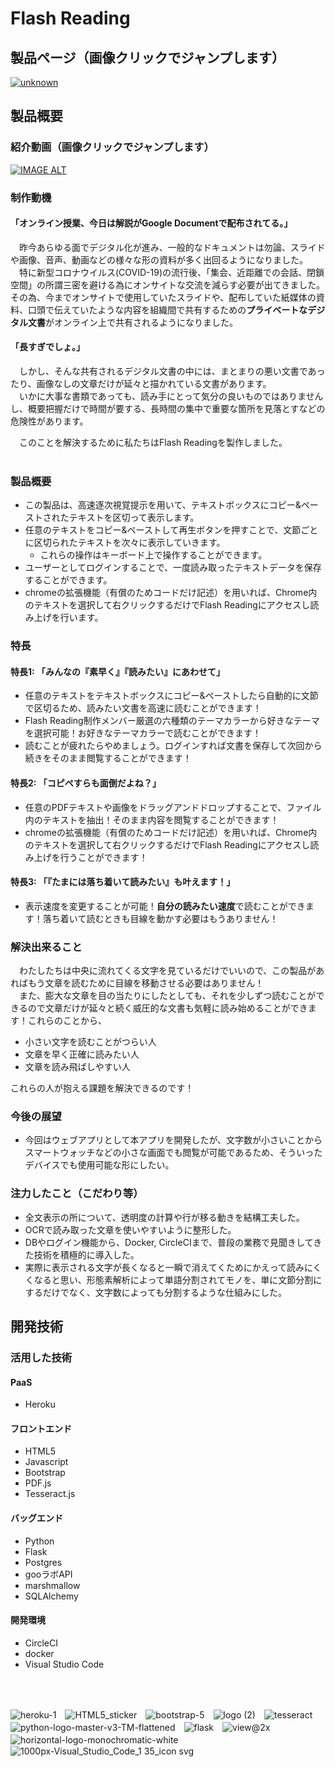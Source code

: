 # Flash Reading
## 製品ページ（画像クリックでジャンプします）
[![unknown](https://user-images.githubusercontent.com/61216147/97867819-e6ff9c80-1d51-11eb-8c5d-4e82e9e47f44.png)](https://flash-reading.herokuapp.com/)

## 製品概要
### 紹介動画（画像クリックでジャンプします）
[![IMAGE ALT](http://img.youtube.com/vi/XPKoUpRGA2c/0.jpg)](http://www.youtube.com/watch?v=XPKoUpRGA2c "紹介動画")

### 制作動機
#### 「オンライン授業、今日は解説がGoogle Documentで配布されてる。」<br>

　昨今あらゆる面でデジタル化が進み、一般的なドキュメントは勿論、スライドや画像、音声、動画などの様々な形の資料が多く出回るようになりました。<br>
　特に新型コロナウイルス(COVID-19)の流行後、「集会、近距離での会話、閉鎖空間」の所謂三密を避ける為にオンサイトな交流を減らす必要が出てきました。
その為、今までオンサイトで使用していたスライドや、配布していた紙媒体の資料、口頭で伝えていたような内容を組織間で共有するための**プライベートなデジタル文書**がオンライン上で共有されるようになりました。

#### 「長すぎでしょ。」

　しかし、そんな共有されるデジタル文書の中には、まとまりの悪い文書であったり、画像なしの文章だけが延々と描かれている文書があります。<br>
　いかに大事な書類であっても、読み手にとって気分の良いものではありませんし、概要把握だけで時間が要する、長時間の集中で重要な箇所を見落とすなどの危険性があります。<br>

　このことを解決するために私たちはFlash Readingを製作しました。<br><br>

### 製品概要
* この製品は、高速逐次視覚提示を用いて、テキストボックスにコピー&ペーストされたテキストを区切って表示します。
* 任意のテキストをコピー&ペーストして再生ボタンを押すことで、文節ごとに区切られたテキストを次々に表示していきます。
  * これらの操作はキーボード上で操作することができます。
* ユーザーとしてログインすることで、一度読み取ったテキストデータを保存することができます。
* chromeの拡張機能（有償のためコードだけ記述）を用いれば、Chrome内のテキストを選択して右クリックするだけでFlash Readingにアクセスし読み上げを行います。

### 特長
#### 特長1: 「みんなの『素早く』『読みたい』にあわせて」
* 任意のテキストをテキストボックスにコピー&ペーストしたら自動的に文節で区切るため、読みたい文書を高速に読むことができます！
* Flash Reading制作メンバー厳選の六種類のテーマカラーから好きなテーマを選択可能！お好きなテーマカラーで読むことができます！
* 読むことが疲れたらやめましょう。ログインすれば文書を保存して次回から続きをそのまま閲覧することができます！

#### 特長2: 「コピペすらも面倒だよね？」
* 任意のPDFテキストや画像をドラッグアンドドロップすることで、ファイル内のテキストを抽出！そのまま内容を閲覧することができます！
* chromeの拡張機能（有償のためコードだけ記述）を用いれば、Chrome内のテキストを選択して右クリックするだけでFlash Readingにアクセスし読み上げを行うことができます！
#### 特長3: 「『たまには落ち着いて読みたい』も叶えます！」
* 表示速度を変更することが可能！**自分の読みたい速度**で読むことができます！落ち着いて読むときも目線を動かす必要はもうありません！

### 解決出来ること
　わたしたちは中央に流れてくる文字を見ているだけでいいので、この製品があればもう文章を読むために目線を移動させる必要はありません！<br>
　また、膨大な文章を目の当たりにしたとしても、それを少しずつ読むことができるので文章だけが延々と続く威圧的な文書も気軽に読み始めることができます！これらのことから、
* 小さい文字を読むことがつらい人
* 文章を早く正確に読みたい人
* 文章を読み飛ばしやすい人

これらの人が抱える課題を解決できるのです！

### 今後の展望
* 今回はウェブアプリとして本アプリを開発したが、文字数が小さいことからスマートウォッチなどの小さな画面でも閲覧が可能であるため、そういったデバイスでも使用可能な形にしたい。

### 注力したこと（こだわり等）
* 全文表示の所について、透明度の計算や行が移る動きを結構工夫した。
* OCRで読み取った文章を使いやすいように整形した。
* DBやログイン機能から、Docker, CircleCIまで、普段の業務で見聞きしてきた技術を積極的に導入した。
* 実際に表示される文字が長くなると一瞬で消えてくためにかえって読みにくくなると思い、形態素解析によって単語分割されてモノを、単に文節分割にするだけでなく、文字数によっても分割するような仕組みにした。

## 開発技術
### 活用した技術
#### PaaS
* Heroku

#### フロントエンド
* HTML5
* Javascript
* Bootstrap
* PDF.js
* Tesseract.js

#### バッグエンド
* Python
* Flask
* Postgres
* gooラボAPI
* marshmallow
* SQLAlchemy

#### 開発環境
* CircleCI
* docker
* Visual Studio Code
  
<br/><br/>
  
![heroku-1](https://user-images.githubusercontent.com/61216147/98361141-56d19800-206e-11eb-8f25-d07c4b8e5a44.png)　![HTML5_sticker](https://user-images.githubusercontent.com/61216147/98361309-a31cd800-206e-11eb-9434-e019c24410fb.png)　![bootstrap-5](https://user-images.githubusercontent.com/61216147/98361380-c6e01e00-206e-11eb-8348-48618d8ecc22.png)　![logo (2)](https://user-images.githubusercontent.com/61216147/98361500-fc850700-206e-11eb-9097-e02718f889d1.png)　![tesseract](https://user-images.githubusercontent.com/61216147/98361582-25a59780-206f-11eb-9a1b-d736e882439a.png)　![python-logo-master-v3-TM-flattened](https://user-images.githubusercontent.com/61216147/98361666-4bcb3780-206f-11eb-8fb3-2674d02af3a9.png)　![flask](https://user-images.githubusercontent.com/61216147/98361764-7fa65d00-206f-11eb-89bd-811705a32333.png)　![view@2x](https://user-images.githubusercontent.com/61216147/98361867-a6649380-206f-11eb-9f1b-7210ba80b12a.png)　![horizontal-logo-monochromatic-white](https://user-images.githubusercontent.com/61216147/98361929-c005db00-206f-11eb-8eef-c70417548671.png)　![1000px-Visual_Studio_Code_1 35_icon svg](https://user-images.githubusercontent.com/61216147/98362067-f5aac400-206f-11eb-967a-2093bb122068.png)
